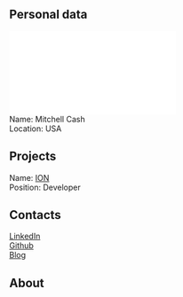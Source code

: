 ## Personal data
![ photo](photo/mitchell_cash.md)    
Name: Mitchell Cash  
Location: USA
## Projects 
Name: [ION](../projects/ion.md)  
Position: Developer 
## Contacts
[LinkedIn](https://www.linkedin.com/in/mitchcash/)  
[Github](https://github.com/mitchellcash)  
[Blog](https://mitchellcash.com/blog.html)
## About
